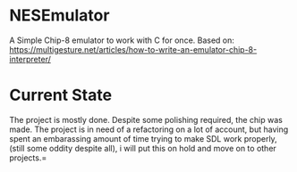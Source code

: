 # NESEmulator
A Simple Chip-8 emulator to work with C for once. Based on: https://multigesture.net/articles/how-to-write-an-emulator-chip-8-interpreter/

# Current State
The project is mostly done. Despite some polishing required, the chip was made. 
The project is in need of a refactoring on a lot of account, but having spent an embarassing amount of time trying to make SDL work properly, (still some oddity despite all), i will put this on hold and move on to other projects.=
